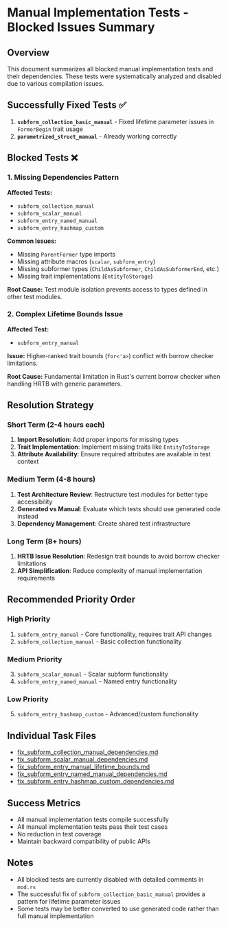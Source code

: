 # Manual Implementation Tests - Blocked Issues Summary

## Overview
This document summarizes all blocked manual implementation tests and their dependencies. These tests were systematically analyzed and disabled due to various compilation issues.

## Successfully Fixed Tests ✅
1. **`subform_collection_basic_manual`** - Fixed lifetime parameter issues in `FormerBegin` trait usage
2. **`parametrized_struct_manual`** - Already working correctly

## Blocked Tests ❌

### 1. Missing Dependencies Pattern
**Affected Tests:**
- `subform_collection_manual` 
- `subform_scalar_manual`
- `subform_entry_named_manual`
- `subform_entry_hashmap_custom`

**Common Issues:**
- Missing `ParentFormer` type imports
- Missing attribute macros (`scalar`, `subform_entry`)
- Missing subformer types (`ChildAsSubformer`, `ChildAsSubformerEnd`, etc.)
- Missing trait implementations (`EntityToStorage`)

**Root Cause:** Test module isolation prevents access to types defined in other test modules.

### 2. Complex Lifetime Bounds Issue
**Affected Test:**
- `subform_entry_manual`

**Issue:** Higher-ranked trait bounds (`for<'a>`) conflict with borrow checker limitations.

**Root Cause:** Fundamental limitation in Rust's current borrow checker when handling HRTB with generic parameters.

## Resolution Strategy

### Short Term (2-4 hours each)
1. **Import Resolution**: Add proper imports for missing types
2. **Trait Implementation**: Implement missing traits like `EntityToStorage`
3. **Attribute Availability**: Ensure required attributes are available in test context

### Medium Term (4-8 hours)
1. **Test Architecture Review**: Restructure test modules for better type accessibility
2. **Generated vs Manual**: Evaluate which tests should use generated code instead
3. **Dependency Management**: Create shared test infrastructure

### Long Term (8+ hours)
1. **HRTB Issue Resolution**: Redesign trait bounds to avoid borrow checker limitations
2. **API Simplification**: Reduce complexity of manual implementation requirements

## Recommended Priority Order

### High Priority
1. `subform_entry_manual` - Core functionality, requires trait API changes
2. `subform_collection_manual` - Basic collection functionality

### Medium Priority  
3. `subform_scalar_manual` - Scalar subform functionality
4. `subform_entry_named_manual` - Named entry functionality

### Low Priority
5. `subform_entry_hashmap_custom` - Advanced/custom functionality

## Individual Task Files
- [fix_subform_collection_manual_dependencies.md](./fix_subform_collection_manual_dependencies.md)
- [fix_subform_scalar_manual_dependencies.md](./fix_subform_scalar_manual_dependencies.md)  
- [fix_subform_entry_manual_lifetime_bounds.md](./fix_subform_entry_manual_lifetime_bounds.md)
- [fix_subform_entry_named_manual_dependencies.md](./fix_subform_entry_named_manual_dependencies.md)
- [fix_subform_entry_hashmap_custom_dependencies.md](./fix_subform_entry_hashmap_custom_dependencies.md)

## Success Metrics
- All manual implementation tests compile successfully
- All manual implementation tests pass their test cases
- No reduction in test coverage
- Maintain backward compatibility of public APIs

## Notes
- All blocked tests are currently disabled with detailed comments in `mod.rs`
- The successful fix of `subform_collection_basic_manual` provides a pattern for lifetime parameter issues
- Some tests may be better converted to use generated code rather than full manual implementation